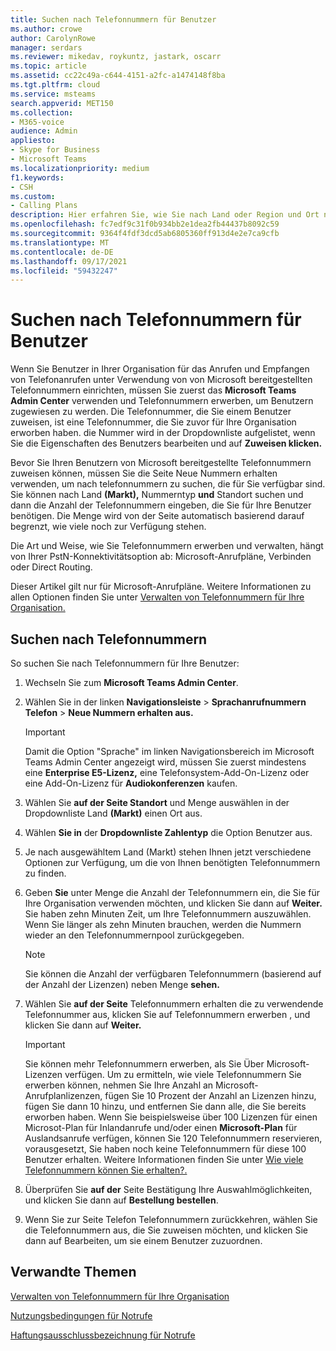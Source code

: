 ```yaml
---
title: Suchen nach Telefonnummern für Benutzer
ms.author: crowe
author: CarolynRowe
manager: serdars
ms.reviewer: mikedav, roykuntz, jastark, oscarr
ms.topic: article
ms.assetid: cc22c49a-c644-4151-a2fc-a1474148f8ba
ms.tgt.pltfrm: cloud
ms.service: msteams
search.appverid: MET150
ms.collection:
- M365-voice
audience: Admin
appliesto:
- Skype for Business
- Microsoft Teams
ms.localizationpriority: medium
f1.keywords:
- CSH
ms.custom:
- Calling Plans
description: Hier erfahren Sie, wie Sie nach Land oder Region und Ort nach Telefonnummern suchen, die Sie Ihren Benutzern zuweisen können, und geben Sie die Anzahl der benötigten Nummern an.
ms.openlocfilehash: fc7edf9c31f0b934bb2e1dea2fb44437b8092c59
ms.sourcegitcommit: 9364f4fdf3dcd5ab6805360ff913d4e2e7ca9cfb
ms.translationtype: MT
ms.contentlocale: de-DE
ms.lasthandoff: 09/17/2021
ms.locfileid: "59432247"
---
```

# <a name="search-for-telephone-numbers-for-users"></a>Suchen nach Telefonnummern für Benutzer

Wenn Sie Benutzer in Ihrer Organisation für das Anrufen und Empfangen von Telefonanrufen unter Verwendung von von Microsoft bereitgestellten Telefonnummern einrichten, müssen Sie zuerst das **Microsoft Teams Admin Center** verwenden und Telefonnummern erwerben, um Benutzern zugewiesen zu werden. Die Telefonnummer, die Sie einem Benutzer zuweisen, ist eine Telefonnummer, die Sie zuvor für Ihre Organisation erworben haben. die Nummer wird in der Dropdownliste aufgelistet, wenn Sie die Eigenschaften des Benutzers bearbeiten und auf **Zuweisen klicken.**
  
Bevor Sie Ihren Benutzern von Microsoft bereitgestellte Telefonnummern  zuweisen können, müssen Sie die Seite Neue Nummern erhalten verwenden, um nach telefonnummern zu suchen, die für Sie verfügbar sind. Sie können nach Land **(Markt),** Nummerntyp **und** Standort suchen und dann die Anzahl der Telefonnummern eingeben, die Sie für Ihre Benutzer benötigen. Die Menge wird von der Seite automatisch basierend darauf begrenzt, wie viele noch zur Verfügung stehen. 

Die Art und Weise, wie Sie Telefonnummern erwerben und verwalten, hängt von Ihrer PstN-Konnektivitätsoption ab: Microsoft-Anrufpläne, Verbinden oder Direct Routing. 

Dieser Artikel gilt nur für Microsoft-Anrufpläne. Weitere Informationen zu allen Optionen finden Sie unter [Verwalten von Telefonnummern für Ihre Organisation.](/microsoftteams/manage-phone-numbers-landing-page)


  
## <a name="search-for-telephone-numbers"></a>Suchen nach Telefonnummern

So suchen Sie nach Telefonnummern für Ihre Benutzer: 
  
1. Wechseln Sie zum **Microsoft Teams Admin Center**.

2. Wählen Sie in der linken **Navigationsleiste**  >  **Sprachanrufnummern Telefon**  >  **Neue Nummern erhalten aus.**
  
    > [!IMPORTANT]
    > Damit die Option  "Sprache" im linken Navigationsbereich im Microsoft Teams Admin Center angezeigt wird, müssen Sie zuerst mindestens eine **Enterprise E5-Lizenz,** eine Telefonsystem-Add-On-Lizenz oder eine Add-On-Lizenz für **Audiokonferenzen** kaufen.   

3. Wählen Sie **auf der Seite Standort** und Menge auswählen in der Dropdownliste Land **(Markt)** einen Ort aus.

4. Wählen **Sie in** der **Dropdownliste Zahlentyp** die Option Benutzer aus.

5. Je nach ausgewähltem Land (Markt) stehen Ihnen jetzt verschiedene Optionen zur Verfügung, um die von Ihnen benötigten Telefonnummern zu finden.  

6. Geben **Sie** unter Menge die Anzahl der Telefonnummern ein, die Sie für Ihre Organisation verwenden möchten, und klicken Sie dann auf **Weiter.** Sie haben zehn Minuten Zeit, um Ihre Telefonnummern auszuwählen. Wenn Sie länger als zehn Minuten brauchen, werden die Nummern wieder an den Telefonnummernpool zurückgegeben.

    > [!NOTE]
    > Sie können die Anzahl der verfügbaren Telefonnummern (basierend auf der Anzahl der Lizenzen) neben Menge **sehen.** 
  
8. Wählen Sie **auf der Seite** Telefonnummern erhalten die zu verwendende Telefonnummer aus, klicken Sie auf Telefonnummern erwerben , und klicken Sie dann auf **Weiter.** 

    > [!IMPORTANT]
    > Sie können mehr Telefonnummern erwerben, als Sie Über Microsoft-Lizenzen verfügen. Um zu ermitteln, wie viele Telefonnummern Sie erwerben können, nehmen Sie Ihre Anzahl an Microsoft-Anrufplanlizenzen, fügen Sie 10 Prozent der Anzahl an Lizenzen hinzu, fügen Sie dann 10 hinzu, und entfernen Sie dann alle, die Sie bereits erworben haben. Wenn Sie beispielsweise über 100  Lizenzen für einen Microsot-Plan für Inlandanrufe und/oder einen **Microsoft-Plan** für Auslandsanrufe verfügen, können Sie 120 Telefonnummern reservieren, vorausgesetzt, Sie haben noch keine Telefonnummern für diese 100 Benutzer erhalten. Weitere Informationen finden Sie unter [Wie viele Telefonnummern können Sie erhalten?.](./how-many-phone-numbers-can-you-get.md)

9. Überprüfen Sie **auf der** Seite Bestätigung Ihre Auswahlmöglichkeiten, und klicken Sie dann auf **Bestellung bestellen**.

10. Wenn Sie zur  Seite Telefon Telefonnummern zurückkehren, wählen Sie die Telefonnummern aus,  die Sie zuweisen möchten, und klicken Sie dann auf Bearbeiten, um sie einem Benutzer zuzuordnen.  

## <a name="related-topics"></a>Verwandte Themen

[Verwalten von Telefonnummern für Ihre Organisation](manage-phone-numbers-landing-page.md)

[Nutzungsbedingungen für Notrufe](./emergency-calling-terms-and-conditions.md)

[Haftungsausschlussbezeichnung für Notrufe](https://github.com/MicrosoftDocs/OfficeDocs-SkypeForBusiness/blob/live/Teams/downloads/emergency-calling/emergency-calling-label-(en-us)-(v.1.0).zip?raw=true)
